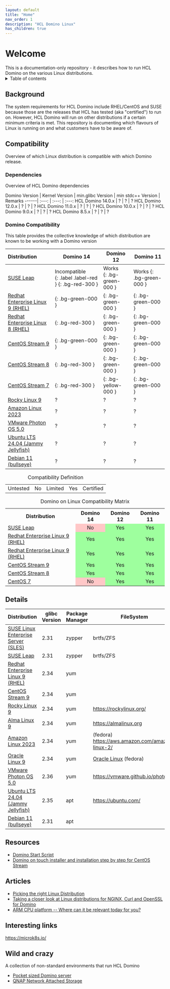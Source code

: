 ```yaml
---
layout: default
title: "Home"
nav_order: 1
description: "HCL Domino Linux"
has_children: true
---
```


<h1>Welcome</h1>
This is a documentation-only repository - it describes how to run HCL Domino on the various Linux distributions.

<details close markdown="block">
  <summary>
    Table of contents
  </summary>
  {: .text-delta }
1. TOC
{:toc}
</details>

## Background
The system requirements for HCL Domino include RHEL/CentOS and SUSE because those are the releases that HCL has tested (aka "certified") to run on. However, HCL Domino will run on other distributions if a certain minimum criteria is met. This repository is documenting which flavours of Linux is running on and what customers have to be aware of.

## Compatibility
Overview of which Linux distribution is compatible with which Domino release.

### Dependencies
Overview of HCL Domino dependencies

Domino Version | Kernel Version | min.glibc Version | min stdc++ Version | Remarks
------| :---: | :---: | :---:
HCL Domino 14.0.x | ? | ? | ?
HCL Domino 12.0.x | ? | ? | ?
HCL Domino 11.0.x | ? | ? | ?
HCL Domino 10.0.x | ? | ? | ?
HCL Domino 9.0.x | ? | ? | ?
HCL Domino 8.5.x | ? | ? | ?

### Domino Compatibility
This table provides the collective knowledge of which distribution are known to be working with a Domino version

Distribution | Domino 14 | Domino 12 | Domino 11 
:-------|---|---|---
[SUSE Leap](leap.md) | Incompatible <br /> {: .label .label-red } {: .bg-red-300 } | Works <br /> {: .bg-green-000 } | Works {: .bg-green-000 }
[Redhat Enterprise Linux 9 (RHEL)](rhel.md) | {: .bg-green-000 } | {: .bg-green-000 } | {: .bg-green-000 }
[Redhat Enterprise Linux 8 (RHEL)](rhel.md) | {: .bg-red-300 } | {: .bg-green-000 } | {: .bg-green-000 }
[CentOS Stream 9](centos.md)| {: .bg-green-000 } | {: .bg-green-000 } | {: .bg-green-000 }
[CentOS Stream 8](centos.md)| {: .bg-red-300 } | {: .bg-green-000 } | {: .bg-green-000 }
[CentOS Stream 7](centos.md)| {: .bg-red-300 } | {: .bg-yellow-000 } | {: .bg-green-000 }
[Rocky Linux 9](rockylinux.md) | ? | ? | ? 
[Amazon Linux 2023](amazonlinux.md)| ? | ? | ? 
[VMware Photon OS 5.0](photon.md)| ? | ? | ? 
[Ubuntu LTS 24.04 (Jammy Jellyfish)](ubuntu.md)| ? | ? | ? 
[Debian 11 (bullseye)](debian.md)| ? | ? | ? 


<table>
  <caption>Compatibility Definition</caption>
  <tbody>
    <tr>
      <td title="Requires testing and may not be fully usuable">Untested</td>
      <td title="Has been tested and will not work">No</td>
      <td title="Will work with some tuning">Limited</td>
      <td title="Works just fine">Yes</td>
      <td title="HCL officially supports this platform">Certified</td>
    </tr>
  </tbody>
</table>


<table>
  <caption>Domino on Linux Compatibility Matrix</caption>
  <tbody>
    <tr>
      <th>Distribution</th>
      <th>Domino 14</th>
      <th>Domino 12</th>
      <th>Domino 11</th>
    </tr>
    <tr>
      <td><a href="leap.md">SUSE Leap</a></td>
      <td style="background:#FFC7C7;text-align:center;" >No</td>
      <td style="background:#9EFF9E;text-align:center;" >Yes</td>
      <td style="background:#9EFF9E;text-align:center;" >Yes</td>
    </tr>
    <tr>
      <td><a href="rhel.md">Redhat Enterprise Linux 9 (RHEL)</a></td>
      <td style="background:#9EFF9E;text-align:center;" >Yes</td>
      <td style="background:#9EFF9E;text-align:center;" >Yes</td>
      <td style="background:#9EFF9E;text-align:center;" >Yes</td>
    </tr>
    <tr>
      <td><a href="rhel.md">Redhat Enterprise Linux 9 (RHEL)</a></td>
      <td style="background:#9EFF9E;vertical-align:middle;text-align:center;" >Yes</td>
      <td style="background:#9EFF9E;vertical-align:middle;text-align:center;" >Yes</td>
      <td style="background:#9EFF9E;vertical-align:middle;text-align:center;" >Yes</td>
    </tr>
    <tr>
      <td><a href="centos.md">CentOS Stream 9</a></td>
      <td style="background:#9EFF9E;vertical-align:middle;text-align:center;" >Yes</td>
      <td style="background:#9EFF9E;vertical-align:middle;text-align:center;" >Yes</td>
      <td style="background:#9EFF9E;vertical-align:middle;text-align:center;" >Yes</td>
    </tr>
    <tr>
      <td><a href="centos.md">CentOS Stream 8</a></td>
      <td style="background:#9EFF9E;vertical-align:middle;text-align:center;" >Yes</td>
      <td style="background:#9EFF9E;vertical-align:middle;text-align:center;" >Yes</td>
      <td style="background:#9EFF9E;vertical-align:middle;text-align:center;" >Yes</td>
    </tr>
    <tr>
      <td><a href="centos.md">CentOS 7</a></td>
      <td style="background:#FFC7C7;vertical-align:middle;text-align:center;" >No</td>
      <td style="background:#9EFF9E;vertical-align:middle;text-align:center;" >Yes</td>
      <td style="background:#9EFF9E;vertical-align:middle;text-align:center;" >Yes</td>
    </tr>
  </tbody>
</table>



## Details

Distribution| glibc Version | Package Manager | FileSystem
---|----|---|---
[SUSE Linux Enterprise Server (SLES)](https://www.suse.com/products/server/) | 2.31 | zypper | brtfs/ZFS
[SUSE Leap](leap.md) | 2.31 | zypper | brtfs/ZFS
[Redhat Enterprise Linux 9 (RHEL)](rhel.md)| 2.34 | yum 
[CentOS Stream 9](centos.md)| 2.34 | yum | 
[Rocky Linux 9](rockylinux.md)|2.34 | yum | https://rockylinux.org/
[Alma Linux 9](amalinux.md)|2.34|yum | https://almalinux.org
[Amazon Linux 2023](amazonlinux.md)|2.34 | yum | (fedora) https://aws.amazon.com/amazon-linux-2/
[Oracle Linux 9](oraclelinux.md)| 2.34 | yum | [Oracle Linux](https://www.oracle.com/linux/) (fedora) 
[VMware Photon OS 5.0](photon.md)| 2.36 | yum | https://vmware.github.io/photon/
[Ubuntu LTS 24.04 (Jammy Jellyfish)](ubuntu.md) | 2.35 | apt | https://ubuntu.com/
[Debian 11 (bullseye)](debian.md)| 2.31 | apt 

## Resources

* [Domino Start Script](https://nashcom.github.io/domino-startscript/)
* [Domino on touch installer and installation step by step for CentOS Stream](https://nashcom.github.io/domino-startscript/install_domino/)


## Articles

* [Picking the right Linux Distribution](https://blog.nashcom.de/nashcomblog.nsf/dx/picking-the-right-linux-distribution.htm)
* [Taking a closer look at Linux distributions for NGINX, Curl and OpenSSL for Domino](https://blog.nashcom.de/nashcomblog.nsf/dx/taking-a-closer-look-at-linux-distributions-for-nginx-curl-and-openssl-for-domino-.htm)
* [ARM CPU platform -- Where can it be relevant today for you?](https://blog.nashcom.de/nashcomblog.nsf/dx/arm-cpu-platform-where-can-it-be-relevant-today-for-you.htm)


## Interesting links

https://microk8s.io/

## Wild and crazy 
A collection of non-standard environments that run HCL Domino

* [Pocket sized Domino server](https://blog.thomashampel.com/blog/tomcat2000.nsf/dx/domino-portable-edition-building-the-smallest-domino-server-hot-pants-for-geeks.htm)
* [QNAP Network Attached Storage](https://opensource.hcltechsw.com/domino-container/howto_qnap/)
